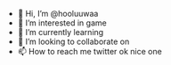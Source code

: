 - 👋 Hi, I’m @hooluuwaa
- 👀 I’m interested in game
- 🌱 I’m currently learning 
- 💞️ I’m looking to collaborate on 
- 📫 How to reach me twitter ok
nice one
<!---
hooluuwaa/hooluuwaa is a ✨ special ✨ repository because its `README.md` (this file) appears on your GitHub profile.
You can click the Preview link to take a look at your changes.
--->
